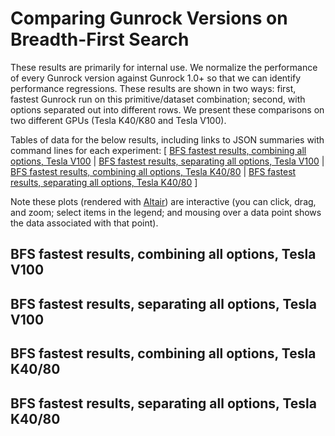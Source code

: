 # Comparing Gunrock Versions on Breadth-First Search

These results are primarily for internal use. We normalize the performance of every Gunrock version against Gunrock 1.0+ so that we can identify performance regressions. These results are shown in two ways: first, fastest Gunrock run on this primitive/dataset combination; second, with options separated out into different rows. We present these comparisons on two different GPUs (Tesla K40/K80 and Tesla V100).

Tables of data for the below results, including links to JSON summaries with command lines for each experiment: [
  [BFS fastest results, combining all options, Tesla V100](analysis/gunrock_version_compare_bfs_Tesla_V100_all_table.md) |
  [BFS fastest results, separating all options, Tesla V100](analysis/gunrock_version_compare_bfs_Tesla_V100_undirected_idempotence_markpred_table.md) |
  [BFS fastest results, combining all options, Tesla K40/80](analysis/gunrock_version_compare_bfs_Tesla_K40_80_all_table.md) |
  [BFS fastest results, separating all options, Tesla K40/80](analysis/gunrock_version_compare_bfs_Tesla_K40_80_undirected_idempotence_markpred_table.md)
]

Note these plots (rendered with [Altair](https://altair-viz.github.io/)) are interactive (you can click, drag, and zoom; select items in the legend; and mousing over a data point shows the data associated with that point).

<script type="text/javascript">
  var svgopt = { renderer: "svg" }
  var spec_gunrock_version_compare_bfs_Tesla_V100_all = "https://raw.githubusercontent.com/gunrock/io/master/plots/gunrock_version_compare_bfs_Tesla_V100_all.json";
  vegaEmbed('#vis_gunrock_version_compare_bfs_Tesla_V100_all', spec_gunrock_version_compare_bfs_Tesla_V100_all, opt=svgopt).then(function(result) {
    // Access the Vega view instance (https://vega.github.io/vega/docs/api/view/) as result.view
  }).catch(console.error);

  var spec_gunrock_version_compare_bfs_Tesla_V100_undirected_idempotence_markpred = "https://raw.githubusercontent.com/gunrock/io/master/plots/gunrock_version_compare_bfs_Tesla_V100_undirected_idempotence_markpred.json";
  vegaEmbed('#vis_gunrock_version_compare_bfs_Tesla_V100_undirected_idempotence_markpred', spec_gunrock_version_compare_bfs_Tesla_V100_undirected_idempotence_markpred, opt=svgopt).then(function(result) {
    // Access the Vega view instance (https://vega.github.io/vega/docs/api/view/) as result.view
  }).catch(console.error);

  var spec_gunrock_version_compare_bfs_Tesla_K40_80_all = "https://raw.githubusercontent.com/gunrock/io/master/plots/gunrock_version_compare_bfs_Tesla_K40_80_all.json";
  vegaEmbed('#vis_gunrock_version_compare_bfs_Tesla_K40_80_all', spec_gunrock_version_compare_bfs_Tesla_K40_80_all, opt=svgopt).then(function(result) {
    // Access the Vega view instance (https://vega.github.io/vega/docs/api/view/) as result.view
  }).catch(console.error);

  var spec_gunrock_version_compare_bfs_Tesla_K40_80_undirected_idempotence_markpred = "https://raw.githubusercontent.com/gunrock/io/master/plots/gunrock_version_compare_bfs_Tesla_K40_80_undirected_idempotence_markpred.json";
  vegaEmbed('#vis_gunrock_version_compare_bfs_Tesla_K40_80_undirected_idempotence_markpred', spec_gunrock_version_compare_bfs_Tesla_K40_80_undirected_idempotence_markpred, opt=svgopt).then(function(result) {
    // Access the Vega view instance (https://vega.github.io/vega/docs/api/view/) as result.view
  }).catch(console.error);

</script>

## BFS fastest results, combining all options, Tesla V100
<div id="vis_gunrock_version_compare_bfs_Tesla_V100_all"></div>

## BFS fastest results, separating all options, Tesla V100
<div id="vis_gunrock_version_compare_bfs_Tesla_V100_undirected_idempotence_markpred"></div>

## BFS fastest results, combining all options, Tesla K40/80
<div id="vis_gunrock_version_compare_bfs_Tesla_K40_80_all"></div>

## BFS fastest results, separating all options, Tesla K40/80
<div id="vis_gunrock_version_compare_bfs_Tesla_K40_80_undirected_idempotence_markpred"></div>
